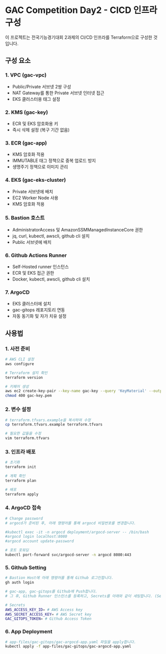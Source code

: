 # GAC Competition Day2 - CICD 인프라 구성

이 프로젝트는 전국기능경기대회 2과제의 CI/CD 인프라를 Terraform으로 구성한 것입니다.

## 구성 요소

### 1. VPC (gac-vpc)
- Public/Private 서브넷 2쌍 구성
- NAT Gateway를 통한 Private 서브넷 인터넷 접근
- EKS 클러스터용 태그 설정

### 2. KMS (gac-key)
- ECR 및 EKS 암호화용 키
- 즉시 삭제 설정 (복구 기간 없음)

### 3. ECR (gac-app)
- KMS 암호화 적용
- IMMUTABLE 태그 정책으로 중복 업로드 방지
- 생명주기 정책으로 이미지 관리

### 4. EKS (gac-eks-cluster)
- Private 서브넷에 배치
- EC2 Worker Node 사용
- KMS 암호화 적용

### 5. Bastion 호스트
- AdministratorAccess 및 AmazonSSMManagedInstanceCore 권한
- jq, curl, kubectl, awscli, github cli 설치
- Public 서브넷에 배치

### 6. Github Actions Runner
- Self-Hosted runner 인스턴스
- ECR 및 EKS 접근 권한
- Docker, kubectl, awscli, github cli 설치

### 7. ArgoCD
- EKS 클러스터에 설치
- gac-gitops 레포지토리 연동
- 자동 동기화 및 자가 치유 설정

## 사용법

### 1. 사전 준비
```bash
# AWS CLI 설정
aws configure

# Terraform 설치 확인
terraform version

# 키페어 생성
aws ec2 create-key-pair --key-name gac-key --query 'KeyMaterial' --output text > gac-key.pem
chmod 400 gac-key.pem
```

### 2. 변수 설정
```bash
# terraform.tfvars.example을 복사하여 수정
cp terraform.tfvars.example terraform.tfvars

# 필요한 값들을 수정
vim terraform.tfvars
```

### 3. 인프라 배포
```bash
# 초기화
terraform init

# 계획 확인
terraform plan

# 배포
terraform apply
```

### 4. ArgoCD 접속
```bash
# Change password
# argocd가 준비된 후, 아래 명령어를 통해 argocd 비밀번호를 변경합니다.

#kubectl exec -it -n argocd deployment/argocd-server -- /bin/bash
#argocd login localhost:8080
#argocd account update-password

# 포트 포워딩
kubectl port-forward svc/argocd-server -n argocd 8080:443
```

### 5. Github Setting
```sh
# Bastion Host에 아래 명령어를 통해 Github 로그인합니다.
gh auth login

# gac-app, gac-gitops를 Github에 Push합니다.
# 그 후, Github Runner 인스턴스를 등록하고, Secrets를 아래와 같이 세팅합니다. (Secrets and variables -> Actions)

# Secrets
AWS_ACCESS_KEY_ID= # AWS Access key
AWS_SECRET_ACCESS_KEY= # AWS Secret key
GAC_GITOPS_TOKEN= # Github Access Token
```

### 6. App Deployment
```sh
# app-files/gac-gitops/gac-argocd-app.yaml 파일을 apply합니다.
kubectl apply -f app-files/gac-gitops/gac-argocd-app.yaml
```